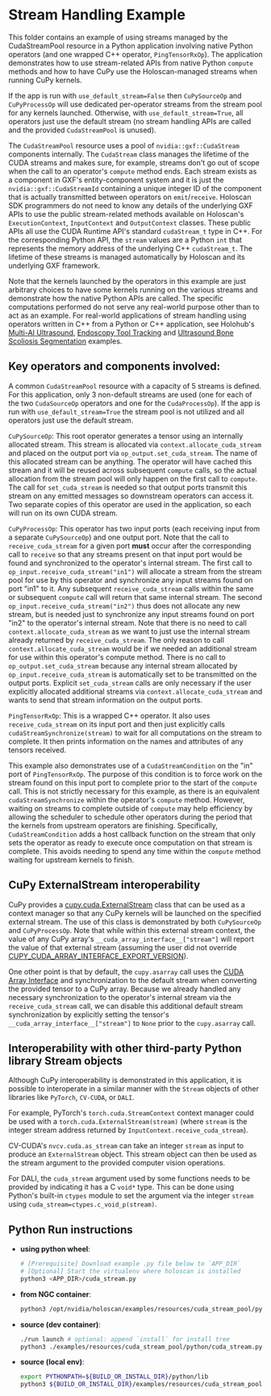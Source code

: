 # Stream Handling Example

This folder contains an example of using streams managed by the CudaStreamPool resource in a Python application involving native Python operators (and one wrapped C++ operator, `PingTensorRxOp`). The application demonstrates how to use stream-related APIs from native Python `compute` methods and how to have CuPy use the Holoscan-managed streams when running CuPy kernels.

If the app is run with `use_default_stream=False` then `CuPySourceOp` and `CuPyProcessOp` will use dedicated per-operator streams from the stream pool for any kernels launched. Otherwise, with `use_default_stream=True`, all operators just use the default stream (no stream handling APIs are called and the provided `CudaStreamPool` is unused).

The `CudaStreamPool` resource uses a pool of `nvidia::gxf::CudaStream` components internally. The `CudaStream` class manages the lifetime of the CUDA streams and makes sure, for example, streams don't go out of scope when the call to an operator's `compute` method ends. Each stream exists as a component in GXF's entity-component system and it is just the `nvidia::gxf::CudaStreamId` containing a unique integer ID of the component that is actually transmitted between operators on `emit`/`receive`. Holoscan SDK programmers do not need to know any details of the underlying GXF APIs to use the public stream-related methods available on Holoscan's `ExecutionContext`, `InputContext` and `OutputContext` classes. These public APIs all use the CUDA Runtime API's standard `cudaStream_t` type in C++. For the corresponding Python API, the `stream` values are a Python `int` that represents the memory address of the underlying C++ `cudaStream_t`. The lifetime of these streams is managed automatically by Holoscan and its underlying GXF framework.

Note that the kernels launched by the operators in this example are just arbitrary choices to have some kernels running on the various streams and demonstrate how the native Python APIs are called. The specific computations performed do not serve any real-world purpose other than to act as an example. For real-world applications of stream handling using operators written in C++ from a Python or C++ application, see Holohub's [Multi-AI Ultrasound](https://github.com/nvidia-holoscan/holohub/tree/holoscan-sdk-2.7.0/applications/multiai_ultrasound), [Endoscopy Tool Tracking](https://github.com/nvidia-holoscan/holohub/tree/holoscan-sdk-2.7.0/applications/endoscopy_tool_tracking) and [Ultrasound Bone Scoliosis Segmentation](https://github.com/nvidia-holoscan/holohub/tree/holoscan-sdk-2.7.0/applications/ultrasound_segmentation) examples.

## Key operators and components involved:

A common `CudaStreamPool` resource with a capacity of 5 streams is defined. For this application, only 3 non-default streams are used (one for each of the two `CudaSourceOp` operators and one for the `CudaProcessOp`). If the app is run with `use_default_stream=True` the stream pool is not utilized and all operators just use the default stream.

`CuPySourceOp`: This root operator generates a tensor using an internally allocated stream. This stream is allocated via `context.allocate_cuda_stream` and placed on the output port via `op_output.set_cuda_stream`. The name of this allocated stream can be anything. The operator will have cached this stream and it will be reused across subsequent `compute` calls, so the actual allocation from the stream pool will only happen on the first call to `compute`. The call for `set_cuda_stream` is needed so that output ports transmit this stream on any emitted messages so downstream operators can access it. Two separate copies of this operator are used in the application, so each will run on its own CUDA stream.

`CuPyProcessOp`: This operator has two input ports (each receiving input from a separate `CuPySourceOp`) and one output port. Note that the call to `receive_cuda_stream` for a given port **must** occur after the corresponding call to `receive` so that any streams present on that input port would be found and synchronized to the operator's internal stream. The first call to `op_input.receive_cuda_stream("in1")` will allocate a stream from the stream pool for use by this operator and synchronize any input streams found on port "in1" to it. Any subsequent `receive_cuda_stream` calls within the same or subsequent `compute` call will return that same internal stream. The second `op_input.receive_cuda_stream("in2")` thus does not allocate any new stream, but is needed just to synchronize any input streams found on port "in2" to the operator's internal stream. Note that there is no need to call `context.allocate_cuda_stream` as we want to just use the internal stream already returned by `receive_cuda_stream`. The only reason to call `context.allocate_cuda_stream` would be if we needed an additional stream for use within this operator's compute method. There is no call to `op_output.set_cuda_stream` because any internal stream allocated by `op_input.receive_cuda_stream` is automatically set to be transmitted on the output ports. Explicit `set_cuda_stream` calls are only necessary if the user explicitly allocated additional streams via `context.allocate_cuda_stream` and wants to send that stream information on the output ports.

`PingTensorRxOp`: This is a wrapped C++ operator. It also uses `receive_cuda_stream` on its input port and then just explicitly calls `cudaStreamSynchronize(stream)` to wait for all computations on the stream to complete. It then prints information on the names and attributes of any tensors received.

This example also demonstrates use of a `CudaStreamCondition` on the "in" port of `PingTensorRxOp`. The purpose of this condition is to force work on the stream found on this input port to complete prior to the start of the `compute` call. This is not strictly necessary for this example, as there is an equivalent `cudaStreamSynchronize` within the operator's `compute` method. However, waiting on streams to complete outside of `compute` may help efficiency by allowing the scheduler to schedule other operators during the period that the kernels from upstream operators are finishing. Specifically, `CudaStreamCondition` adds a host callback function on the stream that only sets the operator as ready to execute once computation on that stream is complete. This avoids needing to spend any time within the `compute` method waiting for upstream kernels to finish.

## CuPy ExternalStream interoperability

CuPy provides a [cupy.cuda.ExternalStream](https://docs.cupy.dev/en/stable/reference/generated/cupy.cuda.ExternalStream.html#cupy-cuda-externalstream) class that can be used as a context manager so that any CuPy kernels will be launched on the specified external stream. The use of this class is demonstrated by both `CuPySourceOp` and `CuPyProcessOp`. Note that while within this external stream context, the value of any CuPy array's `__cuda_array_interface__["stream"]` will report the value of that external stream (assuming the user did not override [CUPY_CUDA_ARRAY_INTERFACE_EXPORT_VERSION](https://docs.cupy.dev/en/stable/reference/environment.html#envvar-CUPY_CUDA_ARRAY_INTERFACE_EXPORT_VERSION)).

One other point is that by default, the `cupy.asarray` call uses the [CUDA Array Interface](https://numba.readthedocs.io/en/stable/cuda/cuda_array_interface.html) and synchronization to the default stream when converting the provided tensor to a CuPy array. Because we already handled any necessary synchronization to the operator's internal stream via the `receive_cuda_stream` call, we can disable this additional default stream synchronization by explicitly setting the tensor's `__cuda_array_interface__["stream"]`  to `None` prior to the `cupy.asarray` call.

## Interoperability with other third-party Python library Stream objects

Although CuPy interoperability is demonstrated in this application, it is possible to interoperate in a similar manner with the `Stream` objects of other libraries like `PyTorch`, `CV-CUDA`, or `DALI`.

For example, PyTorch's `torch.cuda.StreamContext` context manager could be used with a `torch.cuda.ExternalStream(stream)` (where `stream` is the integer stream address returned by `InputContext.receive_cuda_stream`).

CV-CUDA's `nvcv.cuda.as_stream` can take an integer `stream` as input to produce an `ExternalStream` object. This stream object can then be used as the stream argument to the provided computer vision operations.

For DALI, the `cuda_stream` argument used by some functions needs to be provided by indicating it has a C `void*` type. This can be done using Python's built-in `ctypes` module to set the argument via the integer `stream` using `cuda_stream=ctypes.c_void_p(stream)`.

## Python Run instructions

* **using python wheel**:
  ```bash
  # [Prerequisite] Download example .py file below to `APP_DIR`
  # [Optional] Start the virtualenv where holoscan is installed
  python3 <APP_DIR>/cuda_stream.py
  ```
* **from NGC container**:
  ```bash
  python3 /opt/nvidia/holoscan/examples/resources/cuda_stream_pool/python/cuda_stream.py
  ```
* **source (dev container)**:
  ```bash
  ./run launch # optional: append `install` for install tree
  python3 ./examples/resources/cuda_stream_pool/python/cuda_stream.py
  ```
* **source (local env)**:
  ```bash
  export PYTHONPATH=${BUILD_OR_INSTALL_DIR}/python/lib
  python3 ${BUILD_OR_INSTALL_DIR}/examples/resources/cuda_stream_pool/python/cuda_stream.py
  ```
